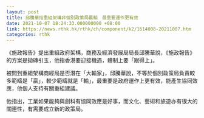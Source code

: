 ```yaml
---
layout: post
title: 邱騰華指重組架構非個別政策局贏輸　最重要運作更有效
date: 2021-10-07 18:24:33.000000000 +08:00
link: https://news.rthk.hk/rthk/ch/component/k2/1614008-20211007.htm
categories: rthk
---
```


《施政報告》提出重組政府架構，商務及經濟發展局局長邱騰華說，《施政報告》的方案是拋磚引玉，他指香港要迎接機遇，體制上要「跟得上」。

被問到重組架構商經局是否潛在「大輸家」，邱騰華說，不等於個別政策局負責較多範疇是「贏」，較少範疇就是「輸」，最重要是政府運作上更有效，能產生協同效應，他個人支持有關重組建議。

他指出，工業如果能夠與創科有協同效應是好事，而文化、藝術和旅遊亦有很大的關連性，有需要成立新的政策局。
